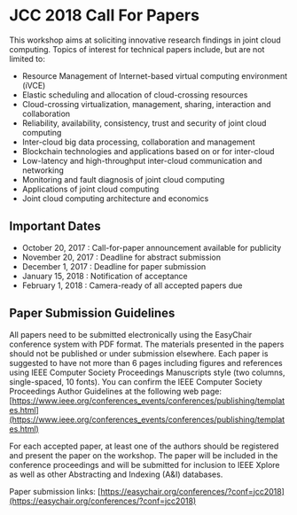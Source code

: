 # JCC 2018 Call For Papers

This workshop aims at soliciting innovative research findings in joint
cloud computing. Topics of interest for technical papers include, but
are not limited to: 

* Resource Management of Internet-based virtual computing environment (iVCE)
* Elastic scheduling and allocation of cloud-crossing resources
* Cloud-crossing virtualization, management, sharing, interaction and collaboration  
* Reliability, availability, consistency, trust and security of joint cloud computing 
* Inter-cloud big data processing, collaboration and management
* Blockchain technologies and applications based on or for inter-cloud
* Low-latency and high-throughput inter-cloud communication and networking
* Monitoring and fault diagnosis of joint cloud computing  
* Applications of joint cloud computing
* Joint cloud computing architecture and economics  

## Important Dates

* October 20, 2017 : Call-for-paper announcement available for publicity 
* November 20, 2017 : Deadline for abstract submission
* December 1, 2017 : Deadline for paper submission 
* January 15, 2018 : Notification of acceptance 
* February 1, 2018 : Camera-ready of all accepted papers due  

## Paper Submission Guidelines

All papers need to be submitted electronically using the EasyChair
conference system with PDF format. The materials presented in the papers
should not be published or under submission elsewhere. Each paper is
suggested to have not more than 6 pages including figures and references using
IEEE Computer Society Proceedings Manuscripts style (two columns,
single-spaced, 10 fonts). You can confirm the IEEE Computer Society
Proceedings Author Guidelines at the following web page:
[https://www.ieee.org/conferences_events/conferences/publishing/templates.html](https://www.ieee.org/conferences_events/conferences/publishing/templates.html)

For each accepted paper, at least one of the authors should be
registered and present the paper on the workshop. The paper will be
included in the conference proceedings and will be submitted for
inclusion to IEEE Xplore as well as other Abstracting and Indexing (A&I)
databases.

Paper submission links: [https://easychair.org/conferences/?conf=jcc2018](https://easychair.org/conferences/?conf=jcc2018)
